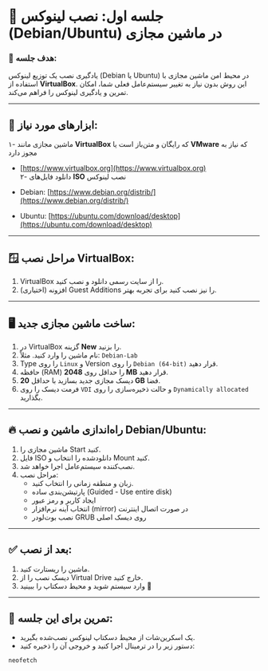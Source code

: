 # 🧩 جلسه اول: نصب لینوکس (Debian/Ubuntu) در ماشین مجازی

### 🎯 هدف جلسه:
یادگیری نصب یک توزیع لینوکس (Debian یا Ubuntu) در محیط امن ماشین مجازی با استفاده از **VirtualBox**. این روش بدون نیاز به تغییر سیستم‌عامل فعلی شما، امکان تمرین و یادگیری لینوکس را فراهم می‌کند.

---

## 🧰 ابزارهای مورد نیاز:
۱- ماشین مجازی مانند **VirtualBox** که رایگان و متن‌باز است یا **VMware** که نیاز به مجوز دارد  
   - [https://www.virtualbox.org](https://www.virtualbox.org)  
۲- دانلود فایل‌های **ISO** نصب لینوکس  

   - Debian: [https://www.debian.org/distrib/](https://www.debian.org/distrib/)
   - Ubuntu: [https://ubuntu.com/download/desktop](https://ubuntu.com/download/desktop)

---

## 🪟 مراحل نصب VirtualBox:

1. VirtualBox را از سایت رسمی دانلود و نصب کنید.
2. (اختیاری) افزونه Guest Additions را نیز نصب کنید برای تجربه بهتر.

---

## 🖥️ ساخت ماشین مجازی جدید:

1. در VirtualBox گزینه **New** را بزنید.
2. نام ماشین را وارد کنید. مثلاً: `Debian-Lab`
3. Type را روی `Linux` و Version را روی `Debian (64-bit)` قرار دهید.
4. حافظه (RAM) را حداقل روی **2048 MB** قرار دهید.
5. دیسک مجازی جدید بسازید با حداقل **20 GB** فضا.
6. فرمت دیسک را روی `VDI` و حالت ذخیره‌سازی را روی `Dynamically allocated` بگذارید.

---

## 🔥 راه‌اندازی ماشین و نصب Debian/Ubuntu:

1. ماشین مجازی را Start کنید.
2. فایل ISO دانلود‌شده را انتخاب و Mount کنید.
3. نصب‌کننده سیستم‌عامل اجرا خواهد شد.
4. مراحل نصب:
   - زبان و منطقه زمانی را انتخاب کنید.
   - پارتیشن‌بندی ساده (Guided - Use entire disk)
   - ایجاد کاربر و رمز عبور
   - انتخاب آینه نرم‌افزار (mirror) در صورت اتصال اینترنت
   - نصب بوت‌لودر GRUB روی دیسک اصلی

---

## ✅ بعد از نصب:

1. ماشین را ریستارت کنید.
2. دیسک نصب را از Virtual Drive خارج کنید.
3. وارد سیستم شوید و محیط دسکتاپ را ببینید 🎉

---

## 🧪 تمرین برای این جلسه:

- یک اسکرین‌شات از محیط دسکتاپ لینوکس نصب‌شده بگیرید.
- دستور زیر را در ترمینال اجرا کنید و خروجی آن را ذخیره کنید:

```bash
neofetch
